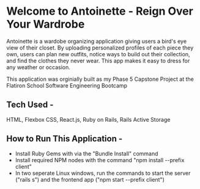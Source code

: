 <h1>Welcome to Antoinette - Reign Over Your Wardrobe</h1>

<p>Antoinette is a wardobe organizing application giving users a bird's eye view of their closet. By uploading personalized profiles of each piece they own, users
  can plan new outfits, notice ways to build out their collection, and find the clothes they never wear. This app makes it easy to dress for any weather or occasion.</p>
<p>This application was orginially built as my Phase 5 Capstone Project at the Flatiron School Software Engineering Bootcamp</p>

<h2>Tech Used -</h2>
<p>HTML, Flexbox CSS, React.js, Ruby on Rails, Rails Active Storage</p>

<h2>How to Run This Application -</h2>
<ul>
  <li>Install Ruby Gems with via the "Bundle Install" command</li>
  <li>Install required NPM nodes with the command "npm install --prefix client"</li>
  <li>In two seperate Linux windows, run the commands to start the server ("rails s") and the frontend app ("npm start --prefix client")</li>
</ul>
 
 
